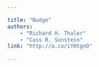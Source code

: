 ```yaml
---

title: "Nudge"
authors: 
    - "Richard H. Thaler"
    - "Cass R. Sunstein"
link: "http://a.co/iYHtgnO"
 
---
```

